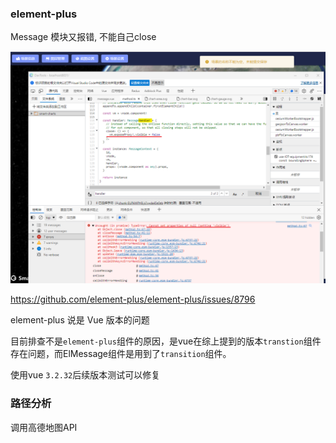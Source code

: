 ### element-plus 

Message 模块又报错, 不能自己close

![image-20220801112502970](./imgs/image-20220801112502970.png)

https://github.com/element-plus/element-plus/issues/8796

element-plus 说是 Vue 版本的问题

目前排查不是`element-plus`组件的原因，是vue在综上提到的版本`transtion`组件存在问题，而ElMessage组件是用到了`transition`组件。

使用vue `3.2.32`后续版本测试可以修复



### 路径分析

调用高德地图API
